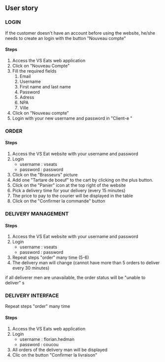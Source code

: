 ## User story

### LOGIN
If the customer doesn't have an account before using the website, he/she needs to create an login with the button "Nouveau compte"

#### Steps
1. Access the VS Eats web application
2. Click on "Nouveau Compte"
3. Fill the required fields
    1. Email
    2. Username
    3. First name and last name
    4. Password
    5. Adress
	6. NPA
	7. Ville
4. Click on "Nouveau compte"
5. Login with your new username and password in "Client-e "

### ORDER
#### Steps
1. Access the VS Eat website with your username and password
2. Login 
    * username : vseats
    * password : password
3. Click on the "Brasseurs" picture
4. Add one "Tartare de boeuf" to the cart by clicking on the plus button.
5. Click on the "Panier" icon at the top right of the website
6. Pick a delivery time for your delivery (every 15 minutes)
7. The price to pay to the courier will be displayed in the table
8. Click on the "Confirmer la commande" button

### DELIVERY MANAGEMENT

#### Steps
1. Access the VS Eat website with your username and password
2. Login 
    * username : vseats
    * password : password
3. Repeat steps "order" many time (5-6)
4. The delivery man will change (cannot have more than 5 orders to deliver every 30 minutes)

if all deliverer men are unavailable, the order status will be "unable to deliver"
s

### DELIVERY INTERFACE
Repeat steps "order" many time
#### Steps
1. Access the VS Eats web application
2. Login 
    * username : florian.hedman
    * password : coucou
3. All orders of the delivery man will be displayed 
4. Clic on the button "Confirmer la livraison"






